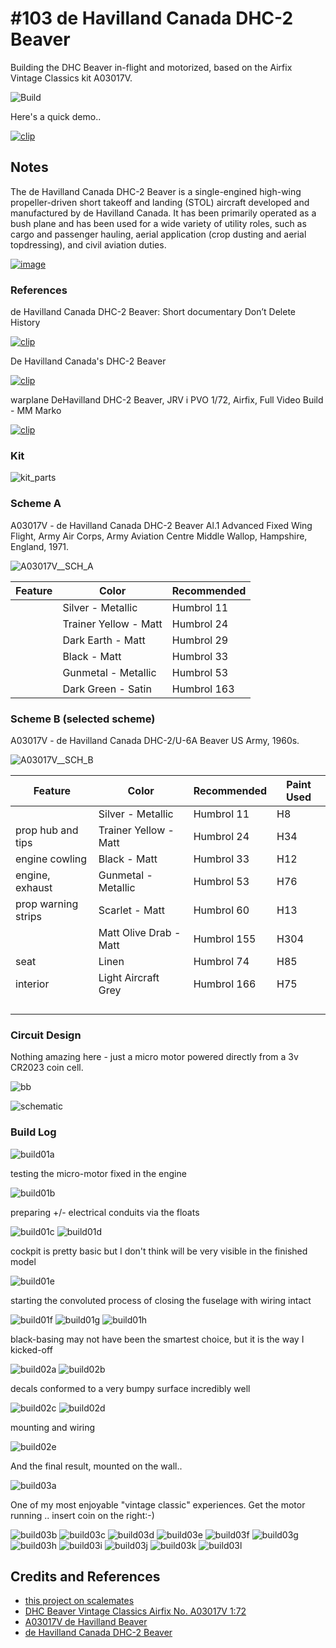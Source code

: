 # #103 de Havilland Canada DHC-2 Beaver

Building the DHC Beaver in-flight and motorized, based on the Airfix Vintage Classics kit A03017V.

![Build](./assets/Beaver_build.jpg?raw=true)

Here's a quick demo..

[![clip](https://img.youtube.com/vi/x7ZBywPMkf0/0.jpg)](https://www.youtube.com/watch?v=x7ZBywPMkf0)

## Notes

The de Havilland Canada DHC-2 Beaver is a single-engined high-wing propeller-driven short takeoff and landing (STOL) aircraft developed and manufactured by de Havilland Canada. It has been primarily operated as a bush plane and has been used for a wide variety of utility roles, such as cargo and passenger hauling, aerial application (crop dusting and aerial topdressing), and civil aviation duties.

[![image](./assets/De_Havilland_Canada_DHC-2_Beaver_Mk1_Airwaves_Gold_Coast.jpg)](https://en.wikipedia.org/wiki/De_Havilland_Canada_DHC-2_Beaver)

### References

de Havilland Canada DHC-2 Beaver: Short documentary Don’t Delete History

[![clip](https://img.youtube.com/vi/fGwPNSX9urM/0.jpg)](https://www.youtube.com/watch?v=fGwPNSX9urM)

De Havilland Canada's DHC-2 Beaver

[![clip](https://img.youtube.com/vi/tDjnHoPiNVs/0.jpg)](https://www.youtube.com/watch?v=tDjnHoPiNVs)

warplane DeHavilland DHC-2 Beaver, JRV i PVO 1/72, Airfix, Full Video Build - MM Marko

[![clip](https://img.youtube.com/vi/N7AXr2DpEcM/0.jpg)](https://www.youtube.com/watch?v=N7AXr2DpEcM)

### Kit

![kit_parts](./assets/kit_parts.jpg?raw=true)

### Scheme A

A03017V - de Havilland Canada DHC-2 Beaver Al.1 Advanced Fixed Wing Flight, Army Air Corps, Army Aviation Centre Middle Wallop, Hampshire, England, 1971.

![A03017V__SCH_A](./assets/A03017V__SCH_A.png)

| Feature               | Color                 | Recommended |
|-----------------------|-----------------------|-------------|
|                       | Silver - Metallic     | Humbrol 11  |
|                       | Trainer Yellow - Matt | Humbrol 24  |
|                       | Dark Earth - Matt     | Humbrol 29  |
|                       | Black - Matt          | Humbrol 33  |
|                       | Gunmetal - Metallic   | Humbrol 53  |
|                       | Dark Green - Satin    | Humbrol 163 |

### Scheme B (selected scheme)

A03017V - de Havilland Canada DHC-2/U-6A Beaver US Army, 1960s.

![A03017V__SCH_B](./assets/A03017V__SCH_B.png)

| Feature               | Color                  | Recommended | Paint Used |
|-----------------------|------------------------|-------------|------------|
|                       | Silver - Metallic      | Humbrol 11  | H8         |
| prop hub and tips     | Trainer Yellow - Matt  | Humbrol 24  | H34        |
| engine cowling        | Black - Matt           | Humbrol 33  | H12        |
| engine, exhaust       | Gunmetal - Metallic    | Humbrol 53  | H76        |
| prop warning strips   | Scarlet - Matt         | Humbrol 60  | H13        |
|                       | Matt Olive Drab - Matt | Humbrol 155 | H304        |
| seat                  | Linen                  | Humbrol 74  | H85        |
| interior              | Light Aircraft Grey    | Humbrol 166 | H75        |
|                       |                        |             |          |
|                       |                        |             |          |
|                       |                        |             |          |
|                       |                        |             |          |

### Circuit Design

Nothing amazing here - just a micro motor powered directly from a 3v CR2023 coin cell.

![bb](./assets/Beaver_bb.jpg?raw=true)

![schematic](./assets/Beaver_schematic.jpg?raw=true)

### Build Log

![build01a](./assets/build01a.jpg?raw=true)

testing the micro-motor fixed in the engine

![build01b](./assets/build01b.jpg?raw=true)

preparing +/- electrical conduits via the floats

![build01c](./assets/build01c.jpg?raw=true)
![build01d](./assets/build01d.jpg?raw=true)

cockpit is pretty basic but I don't think will be very visible in the finished model

![build01e](./assets/build01e.jpg?raw=true)

starting the convoluted process of closing the fuselage with wiring intact

![build01f](./assets/build01f.jpg?raw=true)
![build01g](./assets/build01g.jpg?raw=true)
![build01h](./assets/build01h.jpg?raw=true)

black-basing may not have been the smartest choice, but it is the way I kicked-off

![build02a](./assets/build02a.jpg?raw=true)
![build02b](./assets/build02b.jpg?raw=true)

decals conformed to a very bumpy surface incredibly well

![build02c](./assets/build02c.jpg?raw=true)
![build02d](./assets/build02d.jpg?raw=true)

mounting and wiring

![build02e](./assets/build02e.jpg?raw=true)

And the final result, mounted on the wall..

![build03a](./assets/build03a.jpg?raw=true)

One of my most enjoyable "vintage classic" experiences. Get the motor running .. insert coin on the right:-)

![build03b](./assets/build03b.jpg?raw=true)
![build03c](./assets/build03c.jpg?raw=true)
![build03d](./assets/build03d.jpg?raw=true)
![build03e](./assets/build03e.jpg?raw=true)
![build03f](./assets/build03f.jpg?raw=true)
![build03g](./assets/build03g.jpg?raw=true)
![build03h](./assets/build03h.jpg?raw=true)
![build03i](./assets/build03i.jpg?raw=true)
![build03j](./assets/build03j.jpg?raw=true)
![build03k](./assets/build03k.jpg?raw=true)
![build03l](./assets/build03l.jpg?raw=true)

## Credits and References

* [this project on scalemates](https://www.scalemates.com/profiles/mate.php?id=74137&p=projects&project=140047)
* [DHC Beaver Vintage Classics Airfix No. A03017V 1:72](https://www.scalemates.com/kits/airfix-a03017v-dhc-beaver--1396837)
* [A03017V de Havilland Beaver](https://uk.airfix.com/products/de-havilland-beaver-a03017v)
* [de Havilland Canada DHC-2 Beaver](https://en.wikipedia.org/wiki/De_Havilland_Canada_DHC-2_Beaver)
